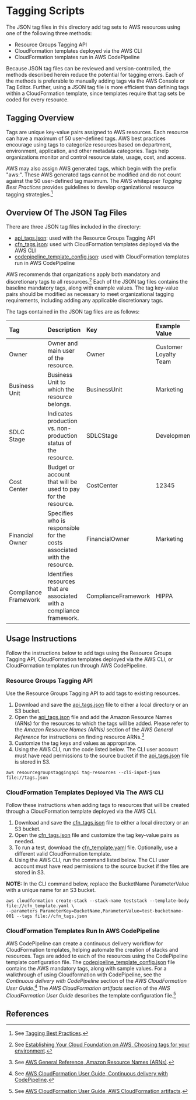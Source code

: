 # Tagging Scripts

The JSON tag files in this directory add tag sets to AWS resources using one of the following three methods:

+ Resource Groups Tagging API
+ CloudFormation templates deployed via the AWS CLI
+ CloudFormation templates run in AWS CodePipeline

Because JSON tag files can be reviewed and version-controlled, the methods described herein reduce the potential for tagging errors.  Each of the methods is preferable to manually adding tags via the AWS Console or Tag Editor.  Further, using a JSON tag file is more efficient than defining tags within a CloudFormation template, since templates require that tag sets be coded for every resource.

## Tagging Overview

Tags are unique key-value pairs assigned to AWS resources.  Each resource can have a maximum of 50 user-defined tags.  AWS best practices encourage using tags to categorize resources based on department, environment, application, and other metadata categories.  Tags help organizations monitor and control resource state, usage, cost, and access. 

AWS may also assign AWS generated tags, which begin with the prefix "aws:".  These AWS generated tags cannot be modified and do not count against the 50 user-defined tag maximum.  The AWS whitepaper *Tagging Best Practices* provides guidelines to develop organizational resource tagging strategies.[^1]

## Overview Of The JSON Tag Files

There are three JSON tag files included in the directory:

+ [api_tags.json](./api_tags.json): used with the Resource Groups Tagging API
+ [cfn_tags.json](./cfn_tags.json): used with CloudFormation templates deployed via the AWS CLI
+ [codepipeline_template_config.json](./codepipeline_template_config.json): used with CloudFormation templates run in AWS CodePipeline

AWS recommends that organizations apply both mandatory and discretionary tags to all resources.[^2]  Each of the JSON tag files contains the baseline mandatory tags, along with example values.  The tag key-value pairs should be modified as necessary to meet organizational tagging requirements, including adding any applicable discretionary tags.

The tags contained in the JSON tag files are as follows:

| Tag | Description | Key | Example Value |
|:-----------------|:------------|:--------|:--------|
| Owner | Owner and main user of the resource. | Owner | Customer Loyalty Team |
| Business Unit | Business Unit to which the resource belongs. | BusinessUnit | Marketing |
| SDLC Stage | Indicates production vs. non-production status of the resource. | SDLCStage | Development |
| Cost Center | Budget or account that will be used to pay for the resource. | CostCenter | 12345 |
| Financial Owner | Specifies who is responsible for the costs associated with the resource. | FinancialOwner | Marketing |
| Compliance Framework | Identifies resources that are associated with a compliance framework. | ComplianceFramework | HIPPA |

## Usage Instructions

Follow the instructions below to add tags using the Resource Groups Tagging API, CloudFormation templates deployed via the AWS CLI, or CloudFormation templates run through AWS CodePipeline.

### Resource Groups Tagging API

Use the Resource Groups Tagging API to add tags to existing resources.

1. Download and save the [api_tags.json](./api_tags.json) file to either a local directory or an S3 bucket.
2. Open the [api_tags.json](./api_tags.json) file and add the Amazon Resource Names (ARNs) for the resources to which the tags will be added.  Please refer to the *Amazon Resource Names (ARNs)* section of the *AWS General Reference* for instructions on finding resource ARNs.[^3]
3. Customize the tag keys and values as appropriate. 
4. Using the AWS CLI, run the code listed below.  The CLI user account must have read permissions to the source bucket if the [api_tags.json](./api_tags.json) file is stored in S3.

```
aws resourcegroupstaggingapi tag-resources --cli-input-json file://tags.json
```

### CloudFormation Templates Deployed Via The AWS CLI

Follow these instructions when adding tags to resources that will be created through a CloudFormation template deployed via the AWS CLI.

1. Download and save the [cfn_tags.json](./cfn_tags.json) file to either a local directory or an S3 bucket.
2. Open the [cfn_tags.json](./cfn_tags.json) file and customize the tag key-value pairs as needed. 
3. To run a test, download the [cfn_template.yaml](./cfn_template.yaml) file.  Optionally, use a different valid CloudFormation template.
4. Using the AWS CLI, run the command listed below.  The CLI user account must have read permissions to the source bucket if the files are stored in S3.

**NOTE:** In the CLI command below, replace the BucketName ParameterValue with a unique name for an S3 bucket.

```
aws cloudformation create-stack --stack-name teststack --template-body file://cfn_template.yaml \
--parameters ParameterKey=BucketName,ParameterValue=test-bucketname-001 --tags file://cfn_tags.json
```

### CloudFormation Templates Run In AWS CodePipeline

AWS CodePipeline can create a continuous delivery workflow for CloudFormation templates, helping automate the creation of stacks and resources.  Tags are added to each of the resources using the CodePipeline template configuration file.  The [codepipeline_template_config.json](./codepipeline_template_config.json) file contains the AWS mandatory tags, along with sample values.  For a walkthrough of using Cloudformation with CodePipeline, see the *Continuous delivery with CodePipeline* section of the *AWS CloudFormation User Guide*.[^4]  The *AWS CloudFormation artifacts* section of the *AWS CloudFormation User Guide* describes the template configuration file.[^5]

## References
[^1]:See [Tagging Best Practices](https://docs.aws.amazon.com/whitepapers/latest/tagging-best-practices/tagging-best-practices.html).
[^2]:See [Establishing Your Cloud Foundation on AWS, Choosing tags for your environment](https://docs.aws.amazon.com/whitepapers/latest/establishing-your-cloud-foundation-on-aws/welcome.html).
[^3]:See [AWS General Reference, Amazon Resource Names (ARNs)](https://docs.aws.amazon.com/general/latest/gr/aws-arns-and-namespaces.html).
[^4]:See [AWS CloudFormation User Guide, Continuous delivery with CodePipeline](https://docs.aws.amazon.com/AWSCloudFormation/latest/UserGuide/continuous-delivery-codepipeline.html).
[^5]:See [AWS CloudFormation User Guide, AWS CloudFormation artifacts](https://docs.aws.amazon.com/AWSCloudFormation/latest/UserGuide/continuous-delivery-codepipeline-cfn-artifacts.html).
